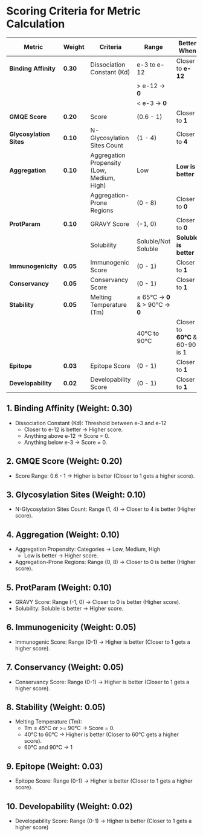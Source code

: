 # **Scoring Criteria for Metric Calculation**

| **Metric**            | **Weight** | **Criteria**                                              | **Range**            | **Better When**            |
|-----------------------|-----------|-----------------------------------------------------------|----------------------|----------------------------|
| **Binding Affinity**  | **0.30**   | Dissociation Constant (Kd)                                 | e-3 to e-12           | Closer to **e-12**          |
|                       |           |                                                         | > e-12 → **0**      |                            |
|                       |           |                                                         | < e-3 → **0**       |                            |
| **GMQE Score**        | **0.20**   | Score                                                   | (0.6 - 1)           | Closer to **1**            |
| **Glycosylation Sites** | **0.10**  | N-Glycosylation Sites Count                            | (1 - 4)             | Closer to **4**            |
| **Aggregation**       | **0.10**   | Aggregation Propensity (Low, Medium, High)            | Low                 | **Low is better**          |
|                       |           | Aggregation-Prone Regions                             | (0 - 8)             | Closer to **0**            |
| **ProtParam**         | **0.10**   | GRAVY Score                                           | (-1, 0)        | Closer to **0**         |
|                       |           | Solubility                                            | Soluble/Not Soluble | **Soluble is better**      |
| **Immunogenicity**    | **0.05**   | Immunogenic Score                                     | (0 - 1)             | Closer to **1**            |
| **Conservancy**       | **0.05**   | Conservancy Score                                     | (0 - 1)             | Closer to **1**            |
| **Stability**         | **0.05**   | Melting Temperature (Tm)                              | ≤ 65°C → **0** & > 90°C → **0**      |                            |
|                       |           |                                                       | 40°C to 90°C        | Closer to **60°C** & 60-90 is 1        |
| **Epitope**          | **0.03**   | Epitope Score                                        | (0 - 1)             | Closer to **1**            |
| **Developability**    | **0.02**   | Developability Score                                 | (0 - 1)             | Closer to **1**            |

## 1. Binding Affinity (Weight: 0.30)

- Dissociation Constant (Kd): Threshold between e-3 and e-12
  - Closer to e-12 is better → Higher score.
  - Anything above e-12 → Score = 0.
  - Anything below e-3 → Score = 0.

## 2. GMQE Score (Weight: 0.20)

- Score Range: 0.6 - 1 → Higher is better (Closer to 1 gets a higher score).

## 3. Glycosylation Sites (Weight: 0.10)

- N-Glycosylation Sites Count: Range (1, 4) → Closer to 4 is better (Higher score).

## 4. Aggregation (Weight: 0.10)

- Aggregation Propensity: Categories → Low, Medium, High
  - Low is better → Higher score.
- Aggregation-Prone Regions: Range (0, 8) → Closer to 0 is better (Higher score).

## 5. ProtParam (Weight: 0.10)

- GRAVY Score: Range (-1, 0) → Closer to 0 is better (Higher score).
- Solubility: Soluble is better → Higher score.

## 6. Immunogenicity (Weight: 0.05)

- Immunogenic Score: Range (0-1) → Higher is better (Closer to 1 gets a higher score).

## 7. Conservancy (Weight: 0.05)

- Conservancy Score: Range (0-1) → Higher is better (Closer to 1 gets a higher score).

## 8. Stability (Weight: 0.05)

- Melting Temperature (Tm):
  - Tm ≤ 45°C or >= 90°C → Score = 0.
  - 40°C to 60°C → Higher is better (Closer to 60°C gets a higher score).
  - 60°C and 90°C → 1

## 9. Epitope (Weight: 0.03)

- Epitope Score: Range (0-1) → Higher is better (Closer to 1 gets a higher score).

## 10. Developability (Weight: 0.02)

- Developability Score: Range (0-1) → Higher is better (Closer to 1 gets a higher score)
